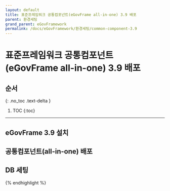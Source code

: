```yaml
---
layout: default
title: 표준프레임워크 공통컴포넌트(eGovFrame all-in-one) 3.9 배포
parent: 환경세팅
grand_parent: eGovFramework
permalink: /docs/eGovFramework/환경세팅/common-component-3.9
---
```


# 표준프레임워크 공통컴포넌트(eGovFrame all-in-one) 3.9 배포

## 순서
{: .no_toc .text-delta }

1. TOC
{:toc}

---

## eGovFrame 3.9 설치

## 공통컴포넌트(all-in-one) 배포

## DB 세팅

{% endhighlight %}
